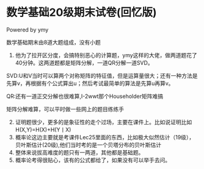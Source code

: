 # 数学基础20级期末试卷(回忆版)

Powered by ymy

数学基础期末由8道大题组成，没有小题

1.  他为了拉开区分度，会搞特别恶心的计算题，ymy这样的大佬，做两道题花了40分钟。这两道题都是矩阵分解，一道QR分解一道SVD。

   SVD:U和V当时可以算两个对称矩阵的特征值，但是运算量很大；还有一种方法是先算v，再根据有个公式算出u；然后考试最简单的算法是先算u再算v。

   QR:还有一道正交分解也很难算,I-2wwt那个Householder矩阵难搞

   矩阵分解难算，可以平时做一些网上的题目练练手

2.  证明题很少，更多的是象征性的走个过场，主要在课件上。比如说证明比如 H(X,Y)=H(X)+H(Y丨X)
3. 概率论这边主要就是考课件Lec25里面的东西，比如极大似然估计（19级），贝叶斯估计(20级),他们当时考的是一个贝塔分布的贝叶斯估计
4. 整体来说拔高难度的题只有一两道，其他都是基础题。
5. 概率论考得很贴心，该有的公式都给了，如果没有可以举手去问。